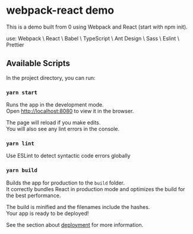 # webpack-react demo

This is a demo built from 0 using Webpack and React (start with npm init).

use: Webpack \ React \ Babel \ TypeScript \ Ant Design \ Sass \ Eslint \ Prettier

## Available Scripts

In the project directory, you can run:

### `yarn start`

Runs the app in the development mode.\
Open [http://localhost:8080](http://localhost:8080) to view it in the browser.

The page will reload if you make edits.\
You will also see any lint errors in the console.

### `yarn lint`

Use ESLint to detect syntactic code errors globally

### `yarn build`

Builds the app for production to the `build` folder.\
It correctly bundles React in production mode and optimizes the build for the best performance.

The build is minified and the filenames include the hashes.\
Your app is ready to be deployed!

See the section about [deployment](https://facebook.github.io/create-react-app/docs/deployment) for more information.
